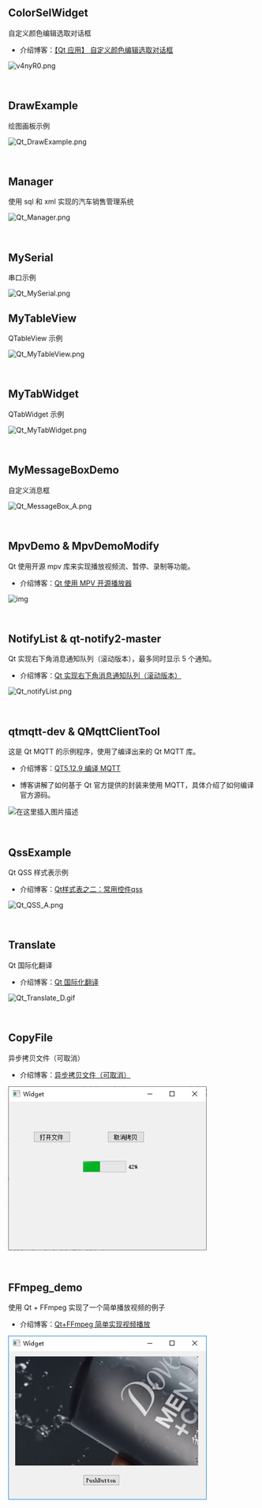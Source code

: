## ColorSelWidget

自定义颜色编辑选取对话框

- 介绍博客：[【Qt 应用】 自定义颜色编辑选取对话框](https://www.cnblogs.com/linuxAndMcu/p/16641831.html)

![v4nyR0.png](https://s1.ax1x.com/2022/08/31/v4nyR0.png)

<br />



## DrawExample

绘图画板示例

![Qt_DrawExample.png](https://s2.loli.net/2023/06/27/RKtVMsW1NQoXmnO.png)

<br />



## Manager

使用 sql 和 xml 实现的汽车销售管理系统

![Qt_Manager.png](https://s2.loli.net/2023/06/27/IrkvSdxMf9zb1RA.png)

<br />



## MySerial

串口示例

![Qt_MySerial.png](https://s2.loli.net/2023/06/27/7iyrAv9juWQowRO.png)



## MyTableView

QTableView 示例

![Qt_MyTableView.png](https://s2.loli.net/2023/06/27/2zivfZsa4QcnJt6.png)

<br />



## MyTabWidget

QTabWidget 示例

![Qt_MyTabWidget.png](https://s2.loli.net/2023/06/27/HPShtD8qm2yJZ7l.png)

<br />



## MyMessageBoxDemo

自定义消息框

![Qt_MessageBox_A.png](https://s2.loli.net/2023/06/28/8qZvb9PtlL6ojxa.png)

<br />



## MpvDemo & MpvDemoModify

Qt 使用开源 mpv 库来实现播放视频流、暂停、录制等功能。

- 介绍博客：[Qt 使用 MPV 开源播放器](https://www.cnblogs.com/linuxAndMcu/p/12101330.html)

![img](https://i.loli.net/2019/12/26/VMB45vPcY6i2GeD.png)

<br />



## NotifyList & qt-notify2-master

Qt 实现右下角消息通知队列（滚动版本），最多同时显示 5 个通知。

- 介绍博客：[Qt 实现右下角消息通知队列（滚动版本）](https://www.cnblogs.com/linuxAndMcu/p/16987936.html)

![Qt_notifyList.png](https://s2.loli.net/2023/06/27/XFgBnTldPKm1r8W.png)

<br />



## qtmqtt-dev & QMqttClientTool

这是 Qt MQTT 的示例程序，使用了编译出来的 Qt MQTT 库。

- 介绍博客：[QT5.12.9 编译 MQTT](https://www.cnblogs.com/linuxAndMcu/p/13651733.html)

- 博客讲解了如何基于 Qt 官方提供的封装来使用 MQTT，具体介绍了如何编译官方源码。

![在这里插入图片描述](https://img-blog.csdnimg.cn/20200305162328823.png?x-oss-process=image/watermark,type_ZmFuZ3poZW5naGVpdGk,shadow_10,text_aHR0cHM6Ly9ibG9nLmNzZG4ubmV0L2x1b3lheXVuMzYx,size_16,color_FFFFFF,t_70)

<br />



## QssExample

Qt QSS 样式表示例

- 介绍博客：[Qt样式表之二：常用控件qss](https://www.cnblogs.com/linuxAndMcu/p/16580414.html)

![Qt_QSS_A.png](https://s2.loli.net/2022/08/12/Tm395hKFfxdujIw.png)

<br />



## Translate

Qt 国际化翻译

- 介绍博客：[Qt 国际化翻译](https://www.cnblogs.com/linuxAndMcu/p/16564866.html)

![Qt_Translate_D.gif](https://s2.loli.net/2022/08/08/QTauXJgKMhdCSAN.gif)

<br />



## CopyFile

异步拷贝文件（可取消）

- 介绍博客：[异步拷贝文件（可取消）](https://www.cnblogs.com/linuxAndMcu/p/13470366.html)

![img](https://raw.githubusercontent.com/confidentFeng/picBed/Qt/Qt_CopyFile_A.png)

<br />



## FFmpeg_demo

使用 Qt + FFmpeg 实现了一个简单播放视频的例子

- 介绍博客：[Qt+FFmpeg 简单实现视频播放](https://www.cnblogs.com/linuxAndMcu/p/12046600.html)

![img](https://raw.githubusercontent.com/confidentFeng/picBed/FFmpeg/FFmeng_videoDemo_C.png)

<br />







